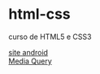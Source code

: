 # html-css
 curso de HTML5 e CSS3

<a href="https://pauloglf.github.io/html-css/exercicios/d010/android.html">site android</a> <br>
<a href="file:///E:/biel%20e%20bia/biel/Cursos/curso%20de%20html%20e%20css/html-css/exercicios/ex026/mq002/index.html">Media Query</a>